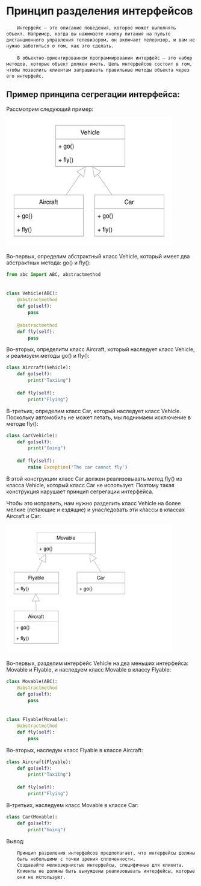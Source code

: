 # Принцип разделения интерфейсов

        Интерфейс — это описание поведения, которое может выполнять объект. Например, когда вы нажимаете кнопку питания на пульте дистанционного управления телевизором, он включает телевизор, и вам не нужно заботиться о том, как это сделать.

        В объектно-ориентированном программировании интерфейс — это набор методов, которые объект должен иметь. Цель интерфейсов состоит в том, чтобы позволить клиентам запрашивать правильные методы объекта через его интерфейс.

## Пример принципа сегрегации интерфейса:

Рассмотрим следующий пример:

<div class="wrapper">
    <img
        class="open_close" 
        src="../../../src/img/principles/SOLID/Interface_Segregation_Principle.svg">
    </img>
</div>

Во-первых, определим абстрактный класс Vehicle, который имеет два
абстрактных метода: go() и fly():

```python
from abc import ABC, abstractmethod


class Vehicle(ABC):
    @abstractmethod
    def go(self):
        pass

    @abstractmethod
    def fly(self):
        pass
```

Во-вторых, определитм класс Aircraft, который наследует класс Vehicle,
и реализуем методы go() и fly():

```python
class Aircraft(Vehicle):
    def go(self):
        print("Taxiing")

    def fly(self):
        print("Flying")
```

В-третьих, определим класс Car, который наследует класс Vehicle.
Поскольку автомобиль не может летать, мы поднимаем исключение в
методе fly():

```python
class Car(Vehicle):
    def go(self):
        print("Going")

    def fly(self):
        raise Exception('The car cannot fly')
```

В этой конструкции класс Car должен реализовывать метод fly() из класса
Vehicle, который класс Car не использует.
Поэтому такая конструкция нарушает принцип сегрегации интерфейса.

Чтобы это исправить, нам нужно разделить класс Vehicle на более мелкие
(летающие и ездящие) и унаследовать эти классы в классах Aircraft и Car:

<div class="wrapper">
    <img
        class="open_close" 
        src="../../../src/img/principles/SOLID/Interface_Segregation_Principle2.svg">
    </img>
</div>

Во-первых, разделим интерфейс Vehicle на два меньших интерфейса:
Movable и Flyable, и наследуем класс Movable в классу Flyable:

```python
class Movable(ABC):
    @abstractmethod
    def go(self):
        pass


class Flyable(Movable):
    @abstractmethod
    def fly(self):
        pass
```

Во-вторых, наследум класс Flyable в классе Aircraft:

```python
class Aircraft(Flyable):
    def go(self):
        print("Taxiing")

    def fly(self):
        print("Flying")
```

В-третьих, наследуем класс Movable в классе Car:

```python
class Car(Movable):
    def go(self):
        print("Going")
```

Вывод:

        Принцип разделения интерфейсов предполагает, что интерфейсы должны 
        быть небольшими с точки зрения сплоченности.
        Создавайте мелкозернистые интерфейсы, специфичные для клиента. 
        Клиенты не должны быть вынуждены реализовывать интерфейсы, которые 
        они не используют.




<style>
.wrapper {
    display: flex;
    padding: 20px;
    width: 400px;
    height: 300px;
    margin-bottom: 20px;
    background-color: white;
}

.open_close {
    background-color: white

}
</style>
